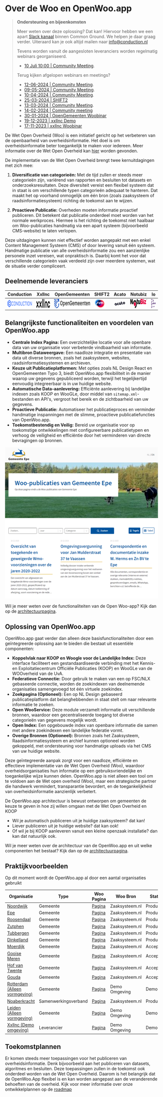 # Over de Woo en OpenWoo.app

> **Ondersteuning en bijeenkomsten**
>
>
> Meer weten over deze oplossing? Dat kan! Hiervoor hebben we een apart [Slack kanaal](https://samenorganiseren.slack.com/archives/C067Q3UE9F0) binnen Common Ground. We helpen je daar graag verder. Uiteraard kan je ook altijd mailen naar [info@conduction.nl](mailto:info@conduction.nl)
>
> Tevens worden vanuit de aangesloten leveranciers worden regelmatig webinars georganiseerd.
>
> - [10 Juli 10:00 | Community Meeting](https://www.linkedin.com/events/7206649524776284161/comments/?originTrackingId=BVZjR39lT72%2BfNaik99cew%3D%3D).
>
> Terug kijken afgelopen webinars en meetings?
>
> - [12-06-2024 | Community Meeting](https://www.youtube.com/watch?v=ab_FEexYYMY).
> - [09-05-2024 | Community Meeting](https://www.youtube.com/watch?v=Q0ElcTP-R4M).
> - [10-04-2024 | Community Meeting](https://www.youtube.com/watch?v=zMqElLzy0BM).
> - [25-03-2024 | SHIFT2](https://www.shift2.nl/een-toekomstbestendige-woo-oplossing)
> - [13-03-2024 | Community Meeting](https://www.youtube.com/watch?v=TNZghskRu5c).
> - [14-02-2024 | Community meeting](https://www.youtube.com/watch?v=ri5U8x-lsxo)
> - [30-01-2024 | OpenGemeenten Woobinar](https://vimeo.com/909134953)
> - [19-12-2023 | xxllnc Demo](https://www.youtube.com/watch?v=_FGpUYH1yd0)
> - [17-11-2023 | xxllnc Woobinar](https://www.youtube.com/watch?v=NCnLDEoPh5A)

De Wet Open Overheid (Woo) is een initiatief gericht op het verbeteren van de openbaarheid van overheidsinformatie. Het doel is om overheidsinformatie beter toegankelijk te maken voor iedereen. Meer informatie over de Wet Open Overheid kan [hier](https://www.open-overheid.nl/onderwerpen/actieve-openbaarmaking) worden gevonden.

De implementatie van de Wet Open Overheid brengt twee kernuitdagingen met zich mee:

1. **Diversificatie van categorieën:**
   Met de tijd zullen er steeds meer categorieën zijn, variërend van rapporten en besluiten tot datasets en onderzoeksresultaten. Deze diversiteit vereist een flexibel systeem dat in staat is om verschillende typen categorieën adequaat te hanteren. Dat maakt het op voorhand onmogelijk om één bron (zoals zaaksysteem of raadsinformatiesysteem) richting de toekomst aan te wijzen.

2. **Proactieve Publicatie:**
   Overheden moeten informatie proactief publiceren. Dit betekent dat publicatie onderdeel moet worden van het normale werkproces. Hiermee is het richting de toekomst niet haalbaar om Woo-publicaties handmatig via een apart systeem (bijvoorbeeld CMS-website) te laten verlopen.

Deze uitdagingen kunnen niet effectief worden aangepakt met een enkel Content Management Systeem (CMS) of door levering vanuit één systeem. Handmatige publicatie van alle overheidsinformatie zou een aanzienlijke personele inzet vereisen, wat onpraktisch is. Daarbij komt het voor dat verschillende categorieën vaak verdeeld zijn over meerdere systemen, wat de situatie verder compliceert.

## Deelnemende leveranciers

| Conduction                                                                              | Xxllnc                                                                           | OpenGemeenten                                                                                     | SHIFT2                                                                     | Acato                                                                                                                                                  | Notubiz | Io |
|-----------------------------------------------------------------------------------------|----------------------------------------------------------------------------------|---------------------------------------------------------------------------------------------------|-------------------------------------------------------------------------------|--------------------------------------------------------------------------------------------------------------------------------------------------------|--------------------------------------------------------------------------------|--------------------------------------------------------------------------------|
| [<img src="https://raw.githubusercontent.com/ConductionNL/woo-website-template/main//docs/logos/conduction_svg.svg" height="30" />](https://www.conduction.nl/) | [<img src="https://raw.githubusercontent.com/ConductionNL/woo-website-template/main//docs/logos/xxllnc_orgineel.svg" height="30" />](https://xxllnc.nl/) | [<img src="https://raw.githubusercontent.com/ConductionNL/woo-website-template/main//docs/logos/opengemeente_orgineel.svg" height="30" />](https://www.opengemeenten.nl/) | [<img src="https://raw.githubusercontent.com/ConductionNL/woo-website-template/main//docs/logos/sim_svg.svg" height="30" />](https://www.simgroep.nl/) | [<img src="https://raw.githubusercontent.com/ConductionNL/woo-website-template/main//docs/logos/acato_orgineel.svg" height="20" />](https://acato.nl/) | [<img src="https://raw.githubusercontent.com/ConductionNL/woo-website-template/main//docs/logos/notubiz_svg.svg" height="30" />](https://www.notubiz.nl/)| [<img src="https://raw.githubusercontent.com/ConductionNL/woo-website-template/main//docs/logos/io_orgineel.svg" height="30" />](https://www.drupalvoorgemeenten.nl/)|

## Belangrijkste functionaliteiten en voordelen van OpenWoo.app

- **Centrale Index Pagina:** Een overzichtelijke locatie voor alle openbare data van uw organisatie voor verbeterde vindbaarheid van informatie.
- **Multibron Dataweergave:** Een naadloze integratie en presentatie van data uit diverse bronnen, zoals het zaaksysteem, websites, raadsinformatiesystemen en archieven.
- **Keuze uit Publicatieplatformen:** Met opties zoals NL Design React en OpenGemeenten Typo 3, biedt OpenWoo.app flexibiliteit in de manier waarop uw gegevens gepubliceerd worden, terwijl het tegelijkertijd eenvoudig integreerbaar is in uw huidige website.
- **Automatische Data-aanlevering:** Efficiënte aanlevering bij landelijke indexen zoals KOOP en WooGLe, door middel van `sitemap.xml`-bestanden en API's, vergroot het bereik en de zichtbaarheid van uw gegevens.
- **Proactieve Publicatie:** Automatiseer het publicatieproces en verminder handmatige inspanningen met de slimme, proactieve publicatiefuncties van OpenWoo.app.
- **Toekomstbestendig en Veilig:** Bereid uw organisatie voor op toekomstige ontwikkelingen met configureerbare publicatietypen en verhoog de veiligheid en efficiëntie door het verminderen van directe bevragingen op bronnen.

![epe.png](https://raw.githubusercontent.com/ConductionNL/woo-website-template/main/docs/epe.png "Woo Website van de Gemeente Epe")

Wil je meer weten over de functionaliteiten van de Open Woo-app? Kijk dan op de [architectuurpagina](/docs/product/Features.md).

## Oplossing van OpenWoo.app

OpenWoo.app gaat verder dan alleen deze basisfunctionaliteiten door een geïntegreerde oplossing aan te bieden die bestaat uit essentiële componenten:

- **Koppelvlak naar KOOP en Woogle voor de Landelijke Index:** Deze interface faciliteert een gestandaardiseerde verbinding met het Kennis- en Exploitatiecentrum Officiële Publicaties (KOOP) en WooGLe van de WOOverheid van de UvA.
- **Federatieve Connectie:** Door gebruik te maken van een op FSC/NLX gebaseerde connectie, worden de zoekindexen van deelnemende organisaties samengevoegd tot één virtuele zoekindex.
- **Zoekpagina (Optioneel):** Een op NL Design gebaseerd publicatieplatform dat belanghebbenden in staat stelt om naar relevante informatie te zoeken.
- **Open WooService:** Deze module verzamelt informatie uit verschillende bronnen, waardoor een gecentraliseerde toegang tot diverse categorieën van gegevens mogelijk wordt.
- **Open Index:** Een opgebouwde index van openbare informatie die samen met andere zoekindexen een landelijke federatie vormt.
- **Overige Bronnen (Optioneel):** Bronnen zoals het Zaaksysteem, Raadsinformatiesysteem en archief kunnen optioneel worden gekoppeld, met ondersteuning voor handmatige uploads via het CMS van uw huidige website.

Deze geïntegreerde aanpak zorgt voor een naadloze, efficiënte en effectieve implementatie van de Wet Open Overheid (Woo), waardoor overheidsorganisaties hun informatie op een gebruiksvriendelijke en toegankelijke wijze kunnen delen. OpenWoo.app is niet alleen een tool om te voldoen aan de Wet open overheid (Woo), maar een strategische partner die handwerk vermindert, transparantie bevordert, en de toegankelijkheid van overheidsinformatie aanzienlijk verbetert.

De OpenWoo.app architectuur is bewust ontworpen om gemeenten de keuze te geven in hoe zij willen omgaan met de Wet Open Overheid en KOOP

- Wil je automatisch publiceren uit je huidige zaaksysteem? dat kan!
- Liever publiceren uit je huidige website? dat kan ook!
- Of wil je bij KOOP aanleveren vanuit een kleine openzaak installatie? dan kan dat natuurlijk ook.

Wil je meer weten over de architectuur van de OpenWoo.app en uit welke componenten het bestaat? Kijk dan op de [architectuurpagina](/docs/techniek/Architectuur.md).

## Praktijkvoorbeelden

Op dit moment wordt de OpenWoo.app al door een aantal organisaties gebruikt

| Organisatie | Type | Woo Pagina | Woo Bron | Status |
|-------------|------|------------|--------------|--------|
| [Noordwijk](https://www.noordwijk.nl/) | Gemeente |  [Pagina](open.noordwijk.nl) | Zaaksysteem.nl  | Productie |
| [Epe](https://www.epe.nl/) | Gemeente |[Pagina](https://open.epe.nl/) | Zaaksysteem.nl | Productie  |
| [Roosendaal](https://www.roosendaal.nl/) | Gemeente |[Pagina](https://open.roosendaal.nl/) | Zaaksysteem.nl | Productie  |
| [Zutphen](https://www.zutphen.nl/) | Gemeente |[Pagina](https://open.zutphen.nl/) | Zaaksysteem.nl | Productie  |
| [Tubbergen](https://www.tubbergen.nl/) | Gemeente |[Pagina](https://acceptatie-open.tubbergen.nl) | Zaaksysteem.nl  | Productie |
| [Dinkelland](https://www.dinkelland.nl/) | Gemeente |[Pagina](https://acceptatie-open.dinkelland.nl) | Zaaksysteem.nl | Productie |
| [Moerdijk](https://www.moerdijk.nl/) | Gemeente |[Pagina](https://acceptatie-open.moerdijk.nl/) | Zaaksysteem.nl | Acceptatie |
| [Gooise Meren](https://www.gooisemeren.nl/) | Gemeente |[Pagina](https://acceptatie-open.gooisemeren.nl) | Zaaksysteem.nl | Acceptatie |
| [Hof van Twente](https://www.hofvantwente.nl/) | Gemeente |[Pagina](https://conductionnl.github.io/woo-website-hofvantwente/) | Zaaksysteem.nl | Acceptatie |
| [Gouda](https://www.gouda.nl/) | Gemeente |[Pagina](https://conductionnl.github.io/woo-website-gouda/) | Zaaksysteem.nl | Acceptatie |
| [Rotterdam (Alleen vormgeving)](https://www.rotterdam.nl/) | Gemeente |[Pagina](https://conductionnl.github.io/woo-website-rotterdam/) | Demo Omgeving                   | Demo       |
| [Noaberkracht](https://www.dinkelland.nl/noaberkracht-dinkelland-tubbergen) | Samenwerkingsverband | [Pagina](https://acceptatie-open.noaberkracht.nl) | Zaaksysteem.nl | Productie |
| [Leiden (Alleen vormgeving)](https://gemeente.leiden.nl/) | Gemeente | [Pagina](https://conductionnl.github.io/woo-website-leiden/) | Demo Omgeving           | Demo       |
| [Xxllnc (Demo omgeving)](https://xxllnc.nl/) | Leverancier | [Pagina](https://conductionnl.github.io/woo-website-xxllnc/) | Demo Omgeving           | Demo       |

## Toekomstplannen

Er komen steeds meer toepassingen voor het publiceren van overheidsinformatie. Denk bijvoorbeeld aan het publiceren van datasets, algoritmes en besluiten. Deze toepassingen zullen in de toekomst ook onderdeel worden van de Wet Open Overheid. Daarom is het belangrijk dat de OpenWoo.App flexibel is en kan worden aangepast aan de veranderende behoeften van de overheid. Kijk voor meer informatie over onze ontwikkelplannen op de [roadmap](/docs/product/Roadmap.md)
